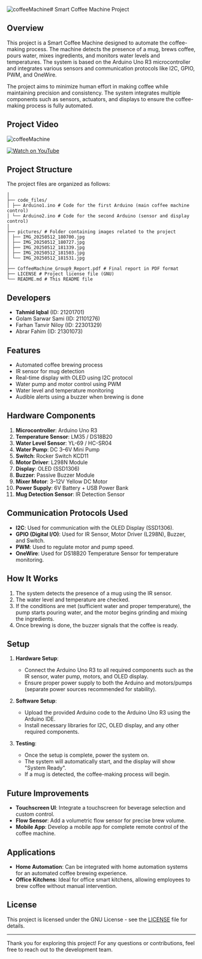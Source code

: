 ![coffeeMachine](https://github.com/user-attachments/assets/e563456b-9f14-438c-ac20-1c4eb5d51611)# Smart Coffee Machine Project

## Overview
This project is a Smart Coffee Machine designed to automate the coffee-making process. The machine detects the presence of a mug, brews coffee, pours water, mixes ingredients, and monitors water levels and temperatures. The system is based on the Arduino Uno R3 microcontroller and integrates various sensors and communication protocols like I2C, GPIO, PWM, and OneWire.

The project aims to minimize human effort in making coffee while maintaining precision and consistency. The system integrates multiple components such as sensors, actuators, and displays to ensure the coffee-making process is fully automated.

## Project Video
![coffeeMachine](https://github.com/user-attachments/assets/0bbf9cf0-0ef8-48c4-a163-6427168c12f8)

[![Watch on YouTube](https://img.shields.io/badge/Watch%20on%20YouTube-FF0000?style=for-the-badge&logo=youtube)](https://youtube.com/shorts/YfagplvcO6o?si=1KiaXHhoE4QHvvBF)


## Project Structure
The project files are organized as follows:

```
│
├── code_files/
│ ├── Arduino1.ino # Code for the first Arduino (main coffee machine control)
│ └── Arduino2.ino # Code for the second Arduino (sensor and display control)
│
├── pictures/ # Folder containing images related to the project
│ ├── IMG_20250512_180700.jpg
│ ├── IMG_20250512_180727.jpg
│ ├── IMG_20250512_181339.jpg
│ ├── IMG_20250512_181503.jpg
│ └── IMG_20250512_181531.jpg
│
├── CoffeeMachine_Group9_Report.pdf # Final report in PDF format
├── LICENSE # Project license file (GNU)
└── README.md # This README file

```
## Developers
- **Tahmid Iqbal** (ID: 21201701)  
- Golam Sarwar Sami (ID: 21101276) 
- Farhan Tanvir Niloy (ID: 22301329)  
- Abrar Fahim (ID: 21301073) 

## Features
- Automated coffee brewing process
- IR sensor for mug detection
- Real-time display with OLED using I2C protocol
- Water pump and motor control using PWM
- Water level and temperature monitoring
- Audible alerts using a buzzer when brewing is done

## Hardware Components
1. **Microcontroller**: Arduino Uno R3
2. **Temperature Sensor**: LM35 / DS18B20
3. **Water Level Sensor**: YL-69 / HC-SR04
4. **Water Pump**: DC 3–6V Mini Pump
5. **Switch**: Rocker Switch KCD11
6. **Motor Driver**: L298N Module
7. **Display**: OLED (SSD1306)
8. **Buzzer**: Passive Buzzer Module
9. **Mixer Motor**: 3–12V Yellow DC Motor
10. **Power Supply**: 6V Battery + USB Power Bank
11. **Mug Detection Sensor**: IR Detection Sensor

## Communication Protocols Used
- **I2C**: Used for communication with the OLED Display (SSD1306).
- **GPIO (Digital I/O)**: Used for IR Sensor, Motor Driver (L298N), Buzzer, and Switch.
- **PWM**: Used to regulate motor and pump speed.
- **OneWire**: Used for DS18B20 Temperature Sensor for temperature monitoring.

## How It Works
1. The system detects the presence of a mug using the IR sensor.
2. The water level and temperature are checked.
3. If the conditions are met (sufficient water and proper temperature), the pump starts pouring water, and the motor begins grinding and mixing the ingredients.
4. Once brewing is done, the buzzer signals that the coffee is ready.

## Setup
1. **Hardware Setup**:
   - Connect the Arduino Uno R3 to all required components such as the IR sensor, water pump, motors, and OLED display.
   - Ensure proper power supply to both the Arduino and motors/pumps (separate power sources recommended for stability).

2. **Software Setup**:
   - Upload the provided Arduino code to the Arduino Uno R3 using the Arduino IDE.
   - Install necessary libraries for I2C, OLED display, and any other required components.

3. **Testing**:
   - Once the setup is complete, power the system on.
   - The system will automatically start, and the display will show "System Ready".
   - If a mug is detected, the coffee-making process will begin.

## Future Improvements
- **Touchscreen UI**: Integrate a touchscreen for beverage selection and custom control.
- **Flow Sensor**: Add a volumetric flow sensor for precise brew volume.
- **Mobile App**: Develop a mobile app for complete remote control of the coffee machine.

## Applications
- **Home Automation**: Can be integrated with home automation systems for an automated coffee brewing experience.
- **Office Kitchens**: Ideal for office smart kitchens, allowing employees to brew coffee without manual intervention.

## License
This project is licensed under the GNU License - see the [LICENSE](LICENSE) file for details.

---

Thank you for exploring this project! For any questions or contributions, feel free to reach out to the development team.
